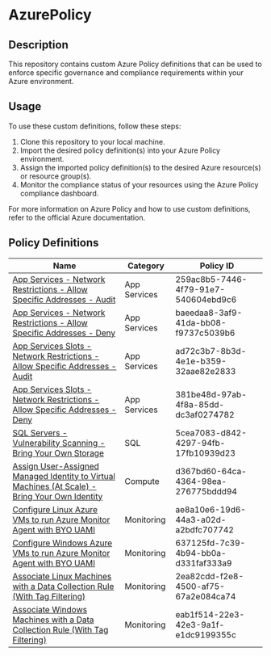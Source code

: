 # AzurePolicy

## Description

This repository contains custom Azure Policy definitions that can be used to enforce specific governance and compliance requirements within your Azure environment.

## Usage

To use these custom definitions, follow these steps:

1. Clone this repository to your local machine.
2. Import the desired policy definition(s) into your Azure Policy environment.
3. Assign the imported policy definition(s) to the desired Azure resource(s) or resource group(s).
4. Monitor the compliance status of your resources using the Azure Policy compliance dashboard.

For more information on Azure Policy and how to use custom definitions, refer to the official Azure documentation.

## Policy Definitions

| Name | Category | Policy ID |
|------|----------|-----------|
| [App Services - Network Restrictions - Allow Specific Addresses - Audit](./policyDefinitions/Microsoft.Web/sites/AppServices%20-%20Network%20Restrictions%20-%20Allow%20Specific%20Addresses%20-%20Audit.json) | App Services | 259ac8b5-7446-4f79-91e7-540604ebd9c6 |
| [App Services - Network Restrictions - Allow Specific Addresses - Deny](./policyDefinitions/Microsoft.Web/sites/AppServices%20-%20Network%20Restrictions%20-%20Allow%20Specific%20Addresses%20-%20Deny.json) | App Services | baeedaa8-3af9-41da-bb08-f9737c5039b6 |
| [App Services Slots - Network Restrictions - Allow Specific Addresses - Audit](./policyDefinitions/Microsoft.Web/sites/slots/AppServices%20Slots%20-%20Network%20Restrictions%20-%20Allow%20Specific%20Addresses%20-%20Audit.json) | App Services | ad72c3b7-8b3d-4e1e-b359-32aae82e2833 |
| [App Services Slots - Network Restrictions - Allow Specific Addresses - Deny](./policyDefinitions/Microsoft.Web/sites/slots/AppServices%20Slots%20-%20Network%20Restrictions%20-%20Allow%20Specific%20Addresses%20-%20Deny.json) | App Services | 381be48d-97ab-4f8a-85dd-dc3af0274782 |
| [SQL Servers - Vulnerability Scanning - Bring Your Own Storage](./policyDefinitions/Microsoft.Sql/servers/vulnerabilityAssessments/SQL%20Servers%20-%20Vulnerability%20Scanning%20-%20BYOS.json) | SQL | 5cea7083-d842-4297-94fb-17fb10939d23 |
| [Assign User-Assigned Managed Identity to Virtual Machines (At Scale) - Bring Your Own Identity](./policyDefinitions/Microsoft.Compute/virtualMachines/Assign%20User-Assigned%20Managed%20Identity%20to%20Virtual%20Machines%20(At%20Scale).json) | Compute | d367bd60-64ca-4364-98ea-276775bddd94 |
| [Configure Linux Azure VMs to run Azure Monitor Agent with BYO UAMI](./policyDefinitions/Microsoft.Compute/virtualMachines/extensions/Configure%20Linux%20VMs%20to%20run%20Azure%20Monitor%20Agent%20with%20BYO%20user-assigned%20managed%20identity%20(At%20Scale).json) | Monitoring | ae8a10e6-19d6-44a3-a02d-a2bdfc707742 |
| [Configure Windows Azure VMs to run Azure Monitor Agent with BYO UAMI](./policyDefinitions/Microsoft.COmpute/virtualMachines/extensions/Configure%20Windows%20Azure%20VMs%20to%20run%20Azure%20Monitor%20Agent%20with%20BYO%20user-assigned%20managed%20identity%20(At%20Scale).json) | Monitoring | 637125fd-7c39-4b94-bb0a-d331faf333a9 |
| [Associate Linux Machines with a Data Collection Rule (With Tag Filtering)](./policyDefinitions/Microsoft.Insights/dataCollectionRules/Associate%20Linux%20Machines%20with%20a%20Data%20Collection%20Rules%20(With%20Tag%20Filtering).json) | Monitoring | 2ea82cdd-f2e8-4500-af75-67a2e084ca74 |
| [Associate Windows Machines with a Data Collection Rule (With Tag Filtering)](./policyDefinitions/Microsoft.Insights/dataCollectionRules/Associate%20Windows%20Machines%20with%20a%20Data%20Collection%20Rules%20(With%20Tag%20Filtering).json) | Monitoring | eab1f514-22e3-42e3-9a1f-e1dc9199355c |
